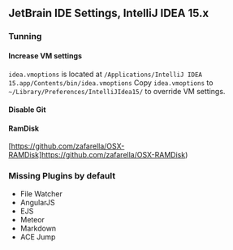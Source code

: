 JetBrain IDE Settings, IntelliJ IDEA 15.x
-------------------------

### Tunning

#### Increase VM settings
`idea.vmoptions` is located at `/Applications/IntelliJ IDEA 15.app/Contents/bin/idea.vmoptions`
Copy `idea.vmoptions` to `~/Library/Preferences/IntelliJIdea15/` to override VM settings.

#### Disable Git

#### RamDisk
[https://github.com/zafarella/OSX-RAMDisk]https://github.com/zafarella/OSX-RAMDisk)


### Missing Plugins by default
* File Watcher
* AngularJS
* EJS
* Meteor
* Markdown
* ACE Jump

